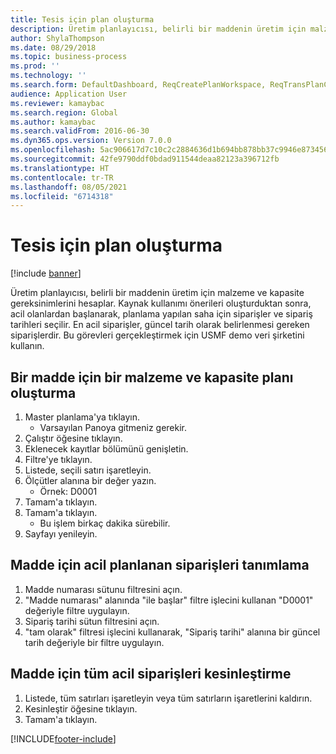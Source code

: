 ```yaml
---
title: Tesis için plan oluşturma
description: Üretim planlayıcısı, belirli bir maddenin üretim için malzeme ve kapasite gereksinimlerini hesaplar.
author: ShylaThompson
ms.date: 08/29/2018
ms.topic: business-process
ms.prod: ''
ms.technology: ''
ms.search.form: DefaultDashboard, ReqCreatePlanWorkspace, ReqTransPlanCard, ReqTransPOUrgentFormPart, SysQueryForm
audience: Application User
ms.reviewer: kamaybac
ms.search.region: Global
ms.author: kamaybac
ms.search.validFrom: 2016-06-30
ms.dyn365.ops.version: Version 7.0.0
ms.openlocfilehash: 5ac906617d7c10c2c2884636d1b694bb878bb37c9946e873456da59e72f695c2
ms.sourcegitcommit: 42fe9790ddf0bdad911544deaa82123a396712fb
ms.translationtype: HT
ms.contentlocale: tr-TR
ms.lasthandoff: 08/05/2021
ms.locfileid: "6714318"
---
```

# <a name="create-a-plan-for-a-site"></a>Tesis için plan oluşturma

[!include [banner](../../includes/banner.md)]

Üretim planlayıcısı, belirli bir maddenin üretim için malzeme ve kapasite gereksinimlerini hesaplar. Kaynak kullanımı önerileri oluşturduktan sonra, acil olanlardan başlanarak, planlama yapılan saha için siparişler ve sipariş tarihleri seçilir. En acil siparişler, güncel tarih olarak belirlenmesi gereken siparişlerdir. Bu görevleri gerçekleştirmek için USMF demo veri şirketini kullanın.


## <a name="create-a-materials-and-capacity-plan-for-an-item"></a>Bir madde için bir malzeme ve kapasite planı oluşturma
1. Master planlama'ya tıklayın.
    * Varsayılan Panoya gitmeniz gerekir.  
2. Çalıştır öğesine tıklayın.
3. Eklenecek kayıtlar bölümünü genişletin.
4. Filtre'ye tıklayın.
5. Listede, seçili satırı işaretleyin.
6. Ölçütler alanına bir değer yazın.
    * Örnek: D0001  
7. Tamam'a tıklayın.
8. Tamam'a tıklayın.
    * Bu işlem birkaç dakika sürebilir.  
9. Sayfayı yenileyin.

## <a name="identify-the-urgent-planned-orders-for-the-item"></a>Madde için acil planlanan siparişleri tanımlama
1. Madde numarası sütunu filtresini açın.
2. "Madde numarası" alanında "ile başlar" filtre işlecini kullanan "D0001" değeriyle filtre uygulayın.
3. Sipariş tarihi sütun filtresini açın.
4. "tam olarak" filtresi işlecini kullanarak, "Sipariş tarihi" alanına bir güncel tarih değeriyle bir filtre uygulayın.

## <a name="firm-all-the-urgent-orders-for-the-item"></a>Madde için tüm acil siparişleri kesinleştirme
1. Listede, tüm satırları işaretleyin veya tüm satırların işaretlerini kaldırın.
2. Kesinleştir öğesine tıklayın.
3. Tamam'a tıklayın.



[!INCLUDE[footer-include](../../../includes/footer-banner.md)]